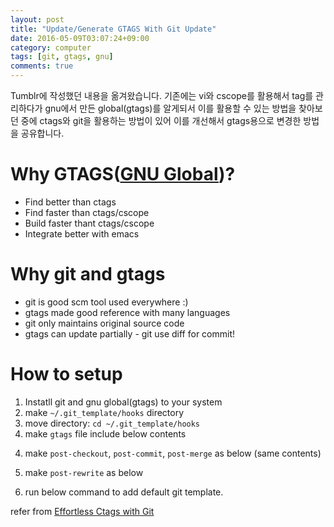 ```yaml
---
layout: post
title: "Update/Generate GTAGS With Git Update"
date: 2016-05-09T03:07:24+09:00
category: computer
tags: [git, gtags, gnu]
comments: true
---
```

Tumblr에 작성했던 내용을 옮겨왔습니다. 기존에는 vi와 cscope를 활용해서 tag를 관리하다가 gnu에서 만든 global(gtags)를 알게되서 이를 활용할 수 있는 방법을 찾아보던 중에 ctags와 git을 활용하는 방법이 있어 이를 개선해서 gtags용으로 변경한 방법을 공유합니다.

# Why GTAGS([GNU Global](https://www.gnu.org/software/global/))?

* Find better than ctags
* Find faster than ctags/cscope
* Build faster thant ctags/cscope
* Integrate better with emacs

# Why git and gtags

* git is good scm tool used everywhere :)
* gtags made good reference with many languages
* git only maintains original source code
* gtags can update partially - git use diff for commit!

# How to setup

1. Instatll git and gnu global(gtags) to your system
2. make `~/.git_template/hooks` directory
3. move directory: `cd ~/.git_template/hooks`
3. make `gtags` file include below contents
<script src="https://gist.github.com/code4rain/6934e4c29163f4f7e04e286db26e890a.js"></script>
4. make `post-checkout`, `post-commit`, `post-merge` as below (same contents)
  <script src="https://gist.github.com/code4rain/3104edb17699948ab829314bfce23708.js"></script>
5. make `post-rewrite` as below
<script src="https://gist.github.com/code4rain/66ac28c0b4256308808a351d71d1aed0.js"></script>
6. run below command to add default git template.
<script src="https://gist.github.com/code4rain/23f3217d2e784bc18e662ec7bf3f549f.js"></script>

refer from [Effortless Ctags with Git](http://tbaggery.com/2011/08/08/effortless-ctags-with-git.html)

